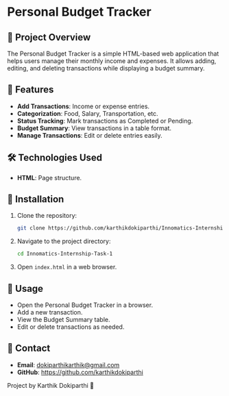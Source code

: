 # Personal Budget Tracker

## 📌 Project Overview
The Personal Budget Tracker is a simple HTML-based web application that helps users manage their monthly income and expenses. It allows adding, editing, and deleting transactions while displaying a budget summary.

## 🚀 Features
- **Add Transactions**: Income or expense entries.
- **Categorization**: Food, Salary, Transportation, etc.
- **Status Tracking**: Mark transactions as Completed or Pending.
- **Budget Summary**: View transactions in a table format.
- **Manage Transactions**: Edit or delete entries easily.

## 🛠️ Technologies Used
- **HTML**: Page structure.

## 📂 Installation
1. Clone the repository:
    ```bash
    git clone https://github.com/karthikdokiparthi/Innomatics-Internship-Task-1.git
    ```
2. Navigate to the project directory:
    ```bash
    cd Innomatics-Internship-Task-1
    ```
3. Open `index.html` in a web browser.

## 📖 Usage
- Open the Personal Budget Tracker in a browser.
- Add a new transaction.
- View the Budget Summary table.
- Edit or delete transactions as needed.

## 📧 Contact
- **Email**: dokiparthikarthik@gmail.com
- **GitHub**: https://github.com/karthikdokiparthi

Project by Karthik Dokiparthi 🚀
